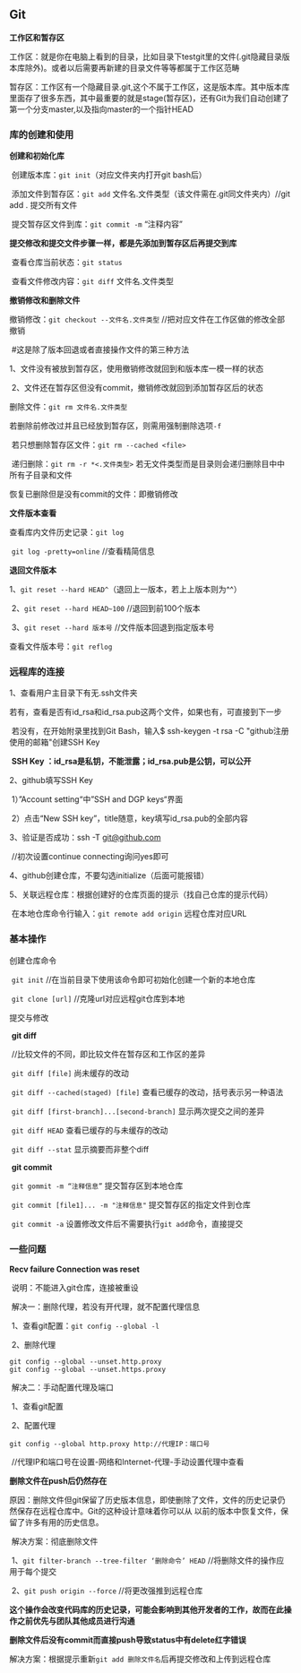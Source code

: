 ## Git

**工作区和暂存区**

​	工作区：就是你在电脑上看到的目录，比如目录下testgit里的文件(.git隐藏目录版本库除外)。或者以后需要再新建的目录文件等等都属于工作区范畴

​	暂存区：工作区有一个隐藏目录.git,这个不属于工作区，这是版本库。其中版本库里面存了很多东西，其中最重要的就是stage(暂存区)，还有Git为我们自动创建了第一个分支master,以及指向master的一个指针HEAD



### 库的创建和使用

**创建和初始化库**

​	创建版本库：`git init`（对应文件夹内打开git bash后）

​	添加文件到暂存区：`git add` 文件名.文件类型（该文件需在.git同文件夹内）//git add . 提交所有文件

​	提交暂存区文件到库：`git commit -m` “注释内容”

​	**提交修改和提交文件步骤一样，都是先添加到暂存区后再提交到库**

​	查看仓库当前状态：`git status`

​	查看文件修改内容：`git diff` 文件名.文件类型

**撤销修改和删除文件**

撤销修改：`git checkout --文件名.文件类型`	//把对应文件在工作区做的修改全部撤销

​	#这是除了版本回退或者直接操作文件的第三种方法

​	1、文件没有被放到暂存区，使用撤销修改就回到和版本库一模一样的状态

​	2、文件还在暂存区但没有commit，撤销修改就回到添加暂存区后的状态

删除文件：`git rm 文件名.文件类型`

​	若删除前修改过并且已经放到暂存区，则需用强制删除选项`-f`

​	若只想删除暂存区文件：`git rm --cached <file>`

​	递归删除：`git rm -r *<.文件类型>`	若无文件类型而是目录则会递归删除目中中所有子目录和文件

恢复已删除但是没有commit的文件：即撤销修改

**文件版本查看**

查看库内文件历史记录：`git log`

​	`git log -pretty=online`	//查看精简信息

**退回文件版本**

​	1、`git reset --hard HEAD^`（退回上一版本，若上上版本则为^^）

​	2、`git reset --hard HEAD~100`	//退回到前100个版本

​	3、`git reset --hard 版本号`	//文件版本回退到指定版本号

查看文件版本号：`git reflog`



### 远程库的连接

1、查看用户主目录下有无.ssh文件夹

​		若有，查看是否有id_rsa和id_rsa.pub这两个文件，如果也有，可直接到下一步

​		若没有，在开始附录里找到Git Bash，输入$ ssh-keygen -t rsa -C "github注册使用的邮箱"创建SSH Key

​		**SSH Key ：id_rsa是私钥，不能泄露；id_rsa.pub是公钥，可以公开**

2、github填写SSH Key

​		1）”Account setting“中”SSH and DGP keys“界面

​		2）点击“New SSH key”，title随意，key填写id_rsa.pub的全部内容

3、验证是否成功：ssh -T git@github.com

​		//初次设置continue connecting询问yes即可

4、github创建仓库，不要勾选initialize（后面可能报错）

5、关联远程仓库：根据创建好的仓库页面的提示（找自己仓库的提示代码）

​		在本地仓库命令行输入：`git remote add origin` 远程仓库对应URL

### 基本操作

创建仓库命令

​	`git init`	//在当前目录下使用该命令即可初始化创建一个新的本地仓库

​	`git clone [url]`	//克隆url对应远程git仓库到本地

提交与修改

​	**git diff**	

​		//比较文件的不同，即比较文件在暂存区和工作区的差异

​		`git diff [file]`	尚未缓存的改动

​		`git diff --cached(staged) [file]`	查看已缓存的改动，括号表示另一种语法

​		`git diff [first-branch]...[second-branch]`	显示两次提交之间的差异

​		`git diff HEAD`	查看已缓存的与未缓存的改动

​		`git diff --stat`	显示摘要而非整个diff

​	**git commit**

​		`git gommit -m “注释信息”`	提交暂存区到本地仓库

​		`git commit [file1]... -m "注释信息"`	提交暂存区的指定文件到仓库

​		`git commit -a`	设置修改文件后不需要执行`git add`命令，直接提交

### 一些问题

**Recv failure Connection was reset**

​	说明：不能进入git仓库，连接被重设

​	解决一：删除代理，若没有开代理，就不配置代理信息

​		1、查看git配置：`git config --global -l`

​		2、删除代理

```
git config --global --unset.http.proxy
git config --global --unset.https.proxy
```

​	解决二：手动配置代理及端口

​		1、查看git配置

​		2、配置代理

​				`git config --global http.proxy http://代理IP：端口号`

​				//代理IP和端口号在设置-网络和Internet-代理-手动设置代理中查看



**删除文件在push后仍然存在**

​	原因：删除文件但git保留了历史版本信息，即使删除了文件，文件的历史记录仍然保存在远程仓库中。Git的这种设计意味着你可以从				以前的版本中恢复文件，保留了许多有用的历史信息。

​	解决方案：彻底删除文件

​			1、`git filter-branch --tree-filter ‘删除命令’ HEAD`	//将删除文件的操作应用于每个提交

​			2、`git push origin --force`	//将更改强推到远程仓库

​	**这个操作会改变代码库的历史记录，可能会影响到其他开发者的工作，故而在此操作之前优先与团队其他成员进行沟通**



**删除文件后没有commit而直接push导致status中有delete红字错误**

​	解决方案：根据提示重新`git add 删除文件名`后再提交修改和上传到远程仓库